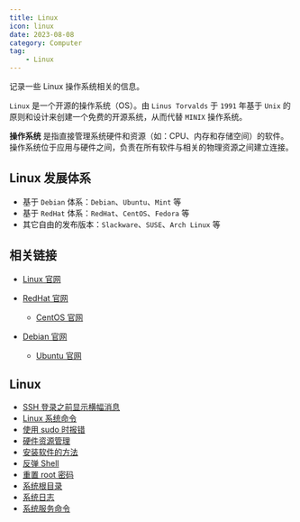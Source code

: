 ```yaml
---
title: Linux
icon: linux
date: 2023-08-08
category: Computer
tag:
    - Linux
---
```


记录一些 Linux 操作系统相关的信息。

<!-- more -->

`Linux` 是一个开源的操作系统（OS）。由 `Linus Torvalds` 于 `1991` 年基于 `Unix` 的原则和设计来创建一个免费的开源系统，从而代替 `MINIX` 操作系统。

**操作系统** 是指直接管理系统硬件和资源（如：CPU、内存和存储空间）的软件。操作系统位于应用与硬件之间，负责在所有软件与相关的物理资源之间建立连接。

## Linux 发展体系

- 基于 `Debian` 体系：`Debian`、`Ubuntu`、`Mint` 等
- 基于 `RedHat` 体系：`RedHat`、`CentOS`、`Fedora` 等
- 其它自由的发布版本：`Slackware`、`SUSE`、`Arch Linux` 等

## 相关链接

- [Linux 官网](https://www.linux.org/)
- [RedHat 官网](https://www.redhat.com/en)
    - [CentOS 官网](https://www.centos.org/)

- [Debian 官网](https://www.debian.org/)
    - [Ubuntu 官网](https://ubuntu.com/)

## Linux

- [SSH 登录之前显示横幅消息](./banner_message.md)
- [Linux 系统命令](./command.md)
- [使用 sudo 时报错](./error_using_sudo.md)
- [硬件资源管理](./hardware_resource.md)
- [安装软件的方法](./install_software.md)
- [反弹 Shell](./rebound_shell.md)
- [重置 root 密码](./reset_root_password.md)
- [系统根目录](./root_directory.md)
- [系统日志](./system_log.md)
- [系统服务命令](./system_service.md)
